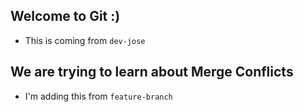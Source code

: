 ## Welcome to Git :)
 - This is coming from `dev-jose`
## We are trying to learn about Merge Conflicts
 - I'm adding this from `feature-branch`
